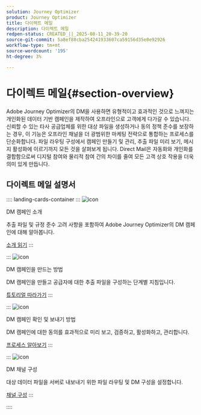 ```yaml
---
solution: Journey Optimizer
product: Journey Optimizer
title: 다이렉트 메일
description: 다이렉트 메일
redpen-status: CREATED_||_2025-08-11_20-39-20
source-git-commit: 5a8ef88cba254241933607ca59156d35e0e92926
workflow-type: tm+mt
source-wordcount: '195'
ht-degree: 3%

---
```



# 다이렉트 메일{#section-overview}

Adobe Journey Optimizer의 DM을 사용하면 유형적이고 효과적인 것으로 느껴지는 개인화된 데이터 기반 캠페인을 제작하여 오프라인으로 고객에게 다가갈 수 있습니다. 신뢰할 수 있는 타사 공급업체를 위한 대상 파일을 생성하거나 동의 정책 준수를 보장하는 경우, 이 기능은 오프라인 채널을 더 광범위한 마케팅 전략으로 통합하는 프로세스를 단순화합니다. 파일 라우팅 구성에서 캠페인 만들기 및 관리, 추출 파일 미리 보기, 메시지 활성화에 이르기까지 모든 것을 살펴보게 됩니다. Direct Mail은 자동화와 개인화를 결합함으로써 디지털 참여와 물리적 참여 간의 차이를 줄여 모든 고객 상호 작용을 더욱 의미 있게 만듭니다.

## 다이렉트 메일 설명서

:::: landing-cards-container
:::
![icon](https://cdn.experienceleague.adobe.com/icons/book.svg)

DM 캠페인 소개

추출 파일 및 규정 준수 고려 사항을 포함하여 Adobe Journey Optimizer의 DM 캠페인에 대해 알아봅니다.

[소개 읽기](../using/direct-mail/get-started-direct-mail.md)
:::

:::
![icon](https://cdn.experienceleague.adobe.com/icons/circle-play.svg)

DM 캠페인을 만드는 방법

DM 캠페인을 만들고 공급자에 대한 추출 파일을 구성하는 단계별 지침입니다.

[튜토리얼 따라가기](../using/direct-mail/create-direct-mail.md)
:::

:::
![icon](https://cdn.experienceleague.adobe.com/icons/list-check.svg)

DM 캠페인 확인 및 보내기 방법

DM 캠페인에 대한 동의를 효과적으로 미리 보고, 검증하고, 활성화하고, 관리합니다.

[프로세스 알아보기](../using/direct-mail/test-send-direct-mail.md)
:::

:::
![icon](https://cdn.experienceleague.adobe.com/icons/gear.svg)

DM 채널 구성

대상 데이터 파일을 서버로 내보내기 위한 파일 라우팅 및 DM 구성을 설정합니다.

[채널 구성](../using/direct-mail/direct-mail-configuration.md)
:::

::::
